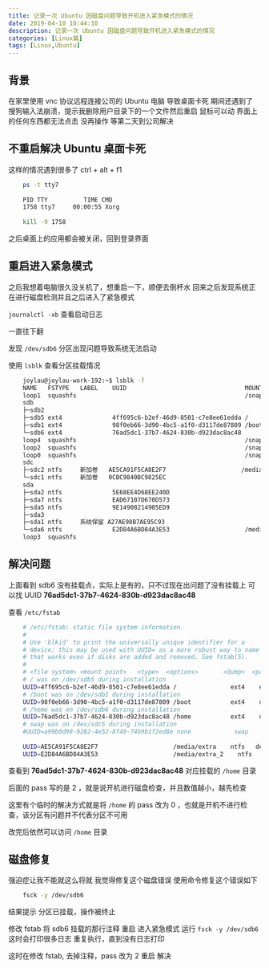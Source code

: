 ```yaml
---
title: 记录一次 Ubuntu 因磁盘问题导致开机进入紧急模式的情况
date: 2019-04-10 10:44:10
description: 记录一次 Ubuntu 因磁盘问题导致开机进入紧急模式的情况
categories: [Linux篇]
tags: [Linux,Ubuntu]
---
```


<!-- more -->

## 背景
在家里使用 vnc 协议远程连接公司的 Ubuntu 电脑
导致桌面卡死
期间还遇到了 搜狗输入法崩溃，提示我删除用户目录下的一个文件然后重启
鼠标可以动
界面上的任何东西都无法点击
没再操作
等第二天到公司解决

## 不重启解决 Ubuntu 桌面卡死
这样的情况遇到很多了
ctrl + alt + f1

```bash
    ps -t tty7
    
    PID TTY          TIME CMD
    1758 tty7     00:00:55 Xorg
    
    kill -9 1758

```

之后桌面上的应用都会被关闭，回到登录界面

## 重启进入紧急模式
之后我想着电脑很久没关机了，想重启一下，顺便去倒杯水
回来之后发现系统正在进行磁盘检测并且之后进入了紧急模式

`journalctl -xb` 查看启动日志

一直往下翻

发现 `/dev/sdb6` 分区出现问题导致系统无法启动

使用 `lsblk` 查看分区挂载情况

```bash
    joylau@joylau-work-192:~$ lsblk -f
    NAME   FSTYPE   LABEL    UUID                                 MOUNTPOINT
    loop1  squashfs                                               /snap/core/6405
    sdb                                                           
    ├─sdb2                                                        
    ├─sdb5 ext4              4ff695c6-b2ef-46d9-8501-c7e8ee61edda /
    ├─sdb1 ext4              98f0eb66-3d90-4bc5-a1f0-d3117de87809 /boot
    └─sdb6 ext4              76ad5dc1-37b7-4624-830b-d923dac8ac48 
    loop4  squashfs                                               /snap/redis-desktop-manager/191
    loop2  squashfs                                               /snap/core/6673
    loop0  squashfs                                               /snap/redis-desktop-manager/156
    sdc                                                           
    ├─sdc2 ntfs     新加卷   AE5CA91F5CA8E2F7                     /media/extra
    └─sdc1 ntfs     新加卷   0CBC9840BC9825EC                     
    sda                                                           
    ├─sda2 ntfs              5E68EE4D68EE240D                     
    ├─sda7 ntfs              EAD67107D670D573                     
    ├─sda5 ntfs              9E14908214905ED9                     
    ├─sda3                                                        
    ├─sda1 ntfs     系统保留 A27AE98B7AE95C93                     
    └─sda6 ntfs              E2D84A6BD84A3E53                     /media/extra_2
    loop3  squashfs             
```

## 解决问题
上面看到 sdb6 没有挂载点，实际上是有的，只不过现在出问题了没有挂载上
可以找 UUID **76ad5dc1-37b7-4624-830b-d923dac8ac48**

查看 `/etc/fstab`

```bash
    # /etc/fstab: static file system information.
    #
    # Use 'blkid' to print the universally unique identifier for a
    # device; this may be used with UUID= as a more robust way to name devices
    # that works even if disks are added and removed. See fstab(5).
    #
    # <file system> <mount point>   <type>  <options>       <dump>  <pass>
    # / was on /dev/sdb5 during installation
    UUID=4ff695c6-b2ef-46d9-8501-c7e8ee61edda /               ext4    errors=remount-ro 0       1
    # /boot was on /dev/sdb1 during installation
    UUID=98f0eb66-3d90-4bc5-a1f0-d3117de87809 /boot           ext4    defaults        0       2
    # /home was on /dev/sdb6 during installation
    UUID=76ad5dc1-37b7-4624-830b-d923dac8ac48 /home           ext4    defaults        0       2
    # swap was on /dev/sdc5 during installation
    #UUID=a99b0d98-9282-4e52-8f49-74b9b1f2ed8e none            swap    sw              0       0
    
    UUID=AE5CA91F5CA8E2F7                     /media/extra    ntfs   defaults         0       0
    UUID=E2D84A6BD84A3E53                     /media/extra_2    ntfs   defaults         0       0

```

查看到 **76ad5dc1-37b7-4624-830b-d923dac8ac48** 对应挂载的 `/home` 目录

后面的 pass 写的是 2 ，就是说开机进行磁盘检查，并且数值越小，越先检查

这里有个临时的解决方式就是将 `/home` 的 pass 改为 0 ，也就是开机不进行检查，该分区有问题并不代表分区不可用

改完后依然可以访问 `/home` 目录

## 磁盘修复
强迫症让我不能就这么将就
我觉得修复这个磁盘错误
使用命令修复这个错误如下

```bash
    fsck -y /dev/sdb6
```

结果提示 分区已挂载，操作被终止

修改 fstab 将 sdb6 挂载的那行注释
重启
进入紧急模式
运行 `fsck -y /dev/sdb6`
这时会打印很多日志
重复执行，直到没有日志打印

这时在修改 fstab, 去掉注释，pass 改为 2
重启
解决 